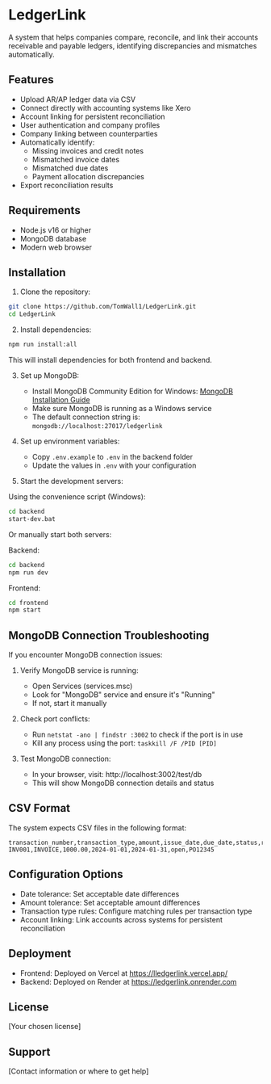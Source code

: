 # LedgerLink

A system that helps companies compare, reconcile, and link their accounts receivable and payable ledgers, identifying discrepancies and mismatches automatically.

## Features

- Upload AR/AP ledger data via CSV
- Connect directly with accounting systems like Xero
- Account linking for persistent reconciliation
- User authentication and company profiles
- Company linking between counterparties
- Automatically identify:
  - Missing invoices and credit notes
  - Mismatched invoice dates
  - Mismatched due dates
  - Payment allocation discrepancies
- Export reconciliation results

## Requirements

- Node.js v16 or higher
- MongoDB database
- Modern web browser

## Installation

1. Clone the repository:
```bash
git clone https://github.com/TomWall1/LedgerLink.git
cd LedgerLink
```

2. Install dependencies:
```bash
npm run install:all
```
This will install dependencies for both frontend and backend.

3. Set up MongoDB:
   - Install MongoDB Community Edition for Windows: [MongoDB Installation Guide](https://www.mongodb.com/docs/manual/tutorial/install-mongodb-on-windows/)
   - Make sure MongoDB is running as a Windows service
   - The default connection string is: `mongodb://localhost:27017/ledgerlink`

4. Set up environment variables:
   - Copy `.env.example` to `.env` in the backend folder
   - Update the values in `.env` with your configuration

5. Start the development servers:

Using the convenience script (Windows):
```bash
cd backend
start-dev.bat
```

Or manually start both servers:

Backend:
```bash
cd backend
npm run dev
```

Frontend:
```bash
cd frontend
npm start
```

## MongoDB Connection Troubleshooting

If you encounter MongoDB connection issues:

1. Verify MongoDB service is running:
   - Open Services (services.msc)
   - Look for "MongoDB" service and ensure it's "Running"
   - If not, start it manually

2. Check port conflicts:
   - Run `netstat -ano | findstr :3002` to check if the port is in use
   - Kill any process using the port: `taskkill /F /PID [PID]`

3. Test MongoDB connection:
   - In your browser, visit: http://localhost:3002/test/db
   - This will show MongoDB connection details and status

## CSV Format

The system expects CSV files in the following format:

```csv
transaction_number,transaction_type,amount,issue_date,due_date,status,reference
INV001,INVOICE,1000.00,2024-01-01,2024-01-31,open,PO12345
```

## Configuration Options

- Date tolerance: Set acceptable date differences
- Amount tolerance: Set acceptable amount differences
- Transaction type rules: Configure matching rules per transaction type
- Account linking: Link accounts across systems for persistent reconciliation

## Deployment

- Frontend: Deployed on Vercel at https://lledgerlink.vercel.app/
- Backend: Deployed on Render at https://ledgerlink.onrender.com

## License

[Your chosen license]

## Support

[Contact information or where to get help]
